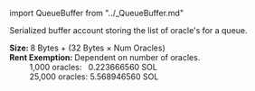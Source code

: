 import QueueBuffer from "../\_QueueBuffer.md"

Serialized buffer account storing the list of oracle's for a queue.

<b>Size: </b>8 Bytes + (32 Bytes &#215; Num Oracles)
<br />
<b>Rent Exemption: </b> Dependent on number of oracles.
<br />
&nbsp;&nbsp;&nbsp;&nbsp;&nbsp;&nbsp;&nbsp;&nbsp;
1,000 oracles:&nbsp;&nbsp; 0.223666560 SOL
<br />
&nbsp;&nbsp;&nbsp;&nbsp;&nbsp;&nbsp;&nbsp;&nbsp;
25,000 oracles: 5.568946560 SOL
<br /><br />

<QueueBuffer />
